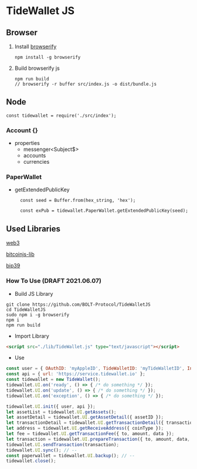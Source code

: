 # TideWallet JS

## Browser

1.  Install [browserify](https://browserify.org/)

    ```
    npm install -g browserify
    ```

2.  Build browserify js
    ```
    npm run build
    // browserify -r buffer src/index.js -o dist/bundle.js
    ```

## Node
    
    const tidewallet = require('./src/index');
    

### Account {}
- properties
    - messenger<Subject$>
    - accounts
    - currencies


### PaperWallet

- getExtendedPublicKey

  ```
    const seed = Buffer.from(hex_string, 'hex');

    const exPub = tidewallet.PaperWallet.getExtendedPublicKey(seed);
  ```

## Used Libraries
[web3](https://web3js.readthedocs.io/en/v1.3.4/)

[bitcoinjs-lib](https://github.com/bitcoinjs/bitcoinjs-lib)

[bip39](https://github.com/bitcoinjs/bip39)


### How To Use (DRAFT 2021.06.07)
- Build JS Library
```shell
git clone https://github.com/BOLT-Protocol/TideWalletJS
cd TideWalletJS
sudo npm i -g browserify
npm i
npm run build
```

- Import Library
```html
<script src="./lib/TideWallet.js" type="text/javascript"></script>
```

- Use
```javascript
const user = { OAuthID: 'myAppleID', TideWalletID: 'myTideWalletID', InstallID: 'myInstallID' };
const api = { url: 'https://service.tidewallet.io' };
const tidewallet = new TideWallet();
tidewallet.UI.on('ready', () => { /* do something */ });
tidewallet.UI.on('update', () => { /* do something */ });
tidewallet.UI.on('exception', () => { /* do something */ });

tidewallet.UI.init({ user, api });
let assetList = tidewallet.UI.getAssets();
let assetDetail = tidewallet.UI.getAssetDetail({ assetID });
let transactionDetail = tidewallet.UI.getTransactionDetail({ transactionID });
let address = tidewallet.UI.getReceiveAddress({ coinType });
let fee = tidewallet.UI.getTransactionFee({ to, amount, data });
let transaction = tidewallet.UI.prepareTransaction({ to, amount, data, speed });
tidewallet.UI.sendTransaction(transaction);
tidewallet.UI.sync(); // --
const paperwallet = tidewallet.UI.backup(); // --
tidewallet.close();
```
